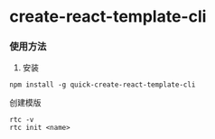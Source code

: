 # create-react-template-cli


### 使用方法
1. 安装
```
npm install -g quick-create-react-template-cli
```

创建模版
```
rtc -v
rtc init <name>
```